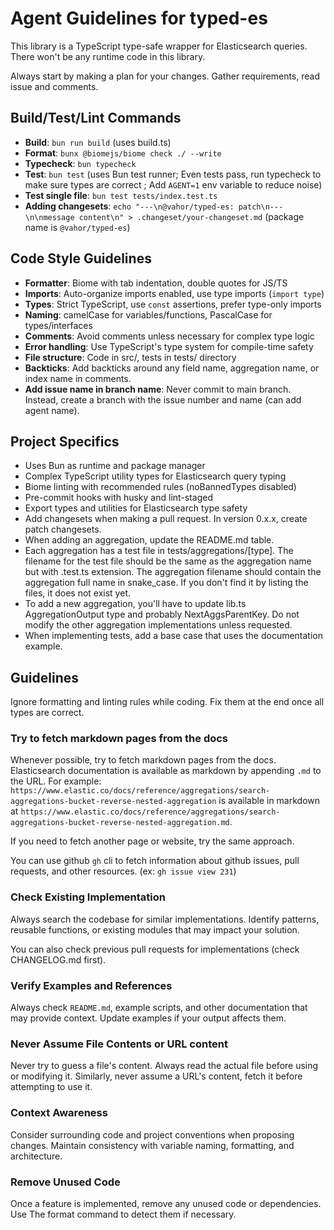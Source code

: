 # Agent Guidelines for typed-es

This library is a TypeScript type-safe wrapper for Elasticsearch queries.
There won't be any runtime code in this library.

Always start by making a plan for your changes. Gather requirements, read issue and comments.

## Build/Test/Lint Commands

- **Build**: `bun run build` (uses build.ts)
- **Format**: `bunx @biomejs/biome check ./ --write`
- **Typecheck**: `bun typecheck`
- **Test**: `bun test` (uses Bun test runner; Even tests pass, run typecheck to make sure types are correct ; Add `AGENT=1` env variable to reduce noise)
- **Test single file**: `bun test tests/index.test.ts`
- **Adding changesets**: `echo "---\n@vahor/typed-es: patch\n---\n\nmessage content\n" > .changeset/your-changeset.md` (package name is `@vahor/typed-es`)

## Code Style Guidelines

- **Formatter**: Biome with tab indentation, double quotes for JS/TS
- **Imports**: Auto-organize imports enabled, use type imports (`import type`)
- **Types**: Strict TypeScript, use `const` assertions, prefer type-only imports
- **Naming**: camelCase for variables/functions, PascalCase for types/interfaces
- **Comments**: Avoid comments unless necessary for complex type logic
- **Error handling**: Use TypeScript's type system for compile-time safety
- **File structure**: Code in src/, tests in tests/ directory
- **Backticks**: Add backticks around any field name, aggregation name, or index name in comments.
- **Add issue name in branch name**: Never commit to main branch. Instead, create a branch with the issue number and name (can add agent name).

## Project Specifics

- Uses Bun as runtime and package manager
- Complex TypeScript utility types for Elasticsearch query typing
- Biome linting with recommended rules (noBannedTypes disabled)
- Pre-commit hooks with husky and lint-staged
- Export types and utilities for Elasticsearch type safety
- Add changesets when making a pull request. In version 0.x.x, create patch changesets.
- When adding an aggregation, update the README.md table. 
- Each aggregation has a test file in tests/aggregations/[type]. The filename for the test file should be the same as the aggregation name but with .test.ts extension. The aggregation filename should contain the aggregation full name in snake_case. If you don't find it by listing the files, it does not exist yet.
- To add a new aggregation, you'll have to update lib.ts AggregationOutput type and probably NextAggsParentKey. Do not modify the other aggregation implementations unless requested.
- When implementing tests, add a base case that uses the documentation example.

## Guidelines 

Ignore formatting and linting rules while coding. Fix them at the end once all types are correct.

### Try to fetch markdown pages from the docs

Whenever possible, try to fetch markdown pages from the docs.
Elasticsearch documentation is available as markdown by appending `.md` to the URL.
For example: `https://www.elastic.co/docs/reference/aggregations/search-aggregations-bucket-reverse-nested-aggregation` is available in markdown at `https://www.elastic.co/docs/reference/aggregations/search-aggregations-bucket-reverse-nested-aggregation.md`.

If you need to fetch another page or website, try the same approach.


You can use github `gh` cli to fetch information about github issues, pull requests, and other resources. (ex: `gh issue view 231`)

### Check Existing Implementation

Always search the codebase for similar implementations. Identify patterns, reusable functions, or existing modules that may impact your solution.

You can also check previous pull requests for implementations (check CHANGELOG.md first).

### Verify Examples and References

Always check `README.md`, example scripts, and other documentation that may provide context. Update examples if your output affects them.

### Never Assume File Contents or URL content

Never try to guess a file's content. Always read the actual file before using or modifying it.
Similarly, never assume a URL's content, fetch it before attempting to use it.

### Context Awareness

Consider surrounding code and project conventions when proposing changes. Maintain consistency with variable naming, formatting, and architecture.

### Remove Unused Code

Once a feature is implemented, remove any unused code or dependencies. Use The format command to detect them if necessary.
